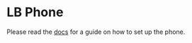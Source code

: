 # LB Phone

Please read the [docs](https://docs.lbscripts.com/) for a guide on how to set up the phone.
